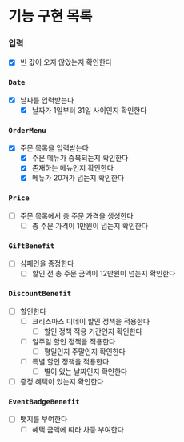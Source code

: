 # 기능 구현 목록
### 입력
- [x] 빈 값이 오지 않았는지 확인한다
### `Date`
- [x] 날짜를 입력받는다
  - [x] 날짜가 1일부터 31일 사이인지 확인한다
### `OrderMenu`
- [x] 주문 목록을 입력받는다
  - [x] 주문 메뉴가 중복되는지 확인한다
  - [x] 존재하는 메뉴인지 확인한다
  - [x] 메뉴가 20개가 넘는지 확인한다
### `Price`
- [ ] 주문 목록에서 총 주문 가격을 생성한다
  - [ ] 총 주문 가격이 1만원이 넘는지 확인한다
### `GiftBenefit`
- [ ] 샴페인을 증정한다
  - [ ] 할인 전 총 주문 금액이 12만원이 넘는지 확인한다
### `DiscountBenefit`
- [ ] 할인한다
  - [ ] 크리스마스 디데이 할인 정책을 적용한다
    - [ ] 할인 정책 적용 기간인지 확인한다
  - [ ] 일주일 할인 정책을 적용한다
    - [ ] 평일인지 주말인지 확인한다
  - [ ] 특별 할인 정책을 적용한다
    - [ ] 별이 있는 날짜인지 확인한다
- [ ] 증정 혜택이 있는지 확인한다
### `EventBadgeBenefit`
- [ ] 뱃지를 부여한다
  - [ ] 혜택 금액에 따라 차등 부여한다
